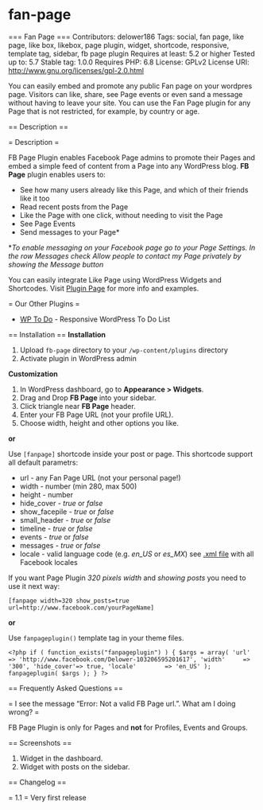 # fan-page
=== Fan Page ===
Contributors: delower186
Tags: social, fan page, like page, like box, likebox, page plugin, widget, shortcode, responsive, template tag, sidebar, fb page plugin
Requires at least: 5.2 or higher
Tested up to: 5.7
Stable tag: 1.0.0
Requires PHP: 6.8
License: GPLv2
License URI: http://www.gnu.org/licenses/gpl-2.0.html

You can easily embed and promote any public Fan page on your wordpres page. Visitors can like, share, see Page events or even sand a message without having to leave your site. You can use the Fan Page plugin for any Page that is not restricted, for example, by country or age.

== Description ==

= Description =

FB Page Plugin enables Facebook Page admins to promote their Pages and embed a simple feed of content from a Page into any WordPress blog. **FB Page** plugin enables users to:

* See how many users already like this Page, and which of their friends like it too
* Read recent posts from the Page
* Like the Page with one click, without needing to visit the Page
* See Page Events
* Send messages to your Page\*

\**To enable messaging on your Facebook page go to your Page Settings. In the row Messages check Allow people to contact my Page privately by showing the Message button*

You can easily integrate Like Page using WordPress Widgets and Shortcodes. Visit [Plugin Page](https://delower.me/fb-page/ "See 'FB Page' Page") for more info and examples.

= Our Other Plugins =

* [WP To Do](https://wordpress.org/plugins/wp-todo/ "See plugin demo") - Responsive WordPress To Do List


== Installation ==
**Installation**

1. Upload `fb-page` directory to your `/wp-content/plugins` directory
1. Activate plugin in WordPress admin

**Customization**

1. In WordPress dashboard, go to **Appearance > Widgets**. 
1. Drag and Drop **FB Page** into your sidebar.
1. Click triangle near **FB Page** header.
1. Enter your FB Page URL (not your profile URL).
1. Choose width, height and other options you like.

**or**

Use `[fanpage]` shortcode inside your post or page. This shortcode support all default parametrs:


* url - any Fan Page URL (not your personal page!)
* width - number (min 280, max 500)
* height - number
* hide_cover - *true* or *false*
* show_facepile - *true* or *false*
* small_header - *true* or *false*
* timeline - *true* or *false*
* events - *true* or *false*
* messages - *true* or *false*
* locale - valid language code (e.g. *en_US* or *es_MX*) see [.xml file](http://www.facebook.com/translations/FacebookLocales.xml "Facebook locales XML") with all Facebook locales


If you want Page Plugin *320 pixels width* and *showing posts* you need to use it next way:

`[fanpage width=320 show_posts=true url=http://www.facebook.com/yourPageName]`

**or**

Use `fanpageplugin()` template tag in your theme files.

`<?php if ( function_exists("fanpageplugin") ) {
	$args = array(
		'url'			=> 'http://www.facebook.com/Delower-103206595201617',
		'width'		=> '300',
		'hide_cover'=> true,
		'locale'		=> 'en_US'
	);
	fanpageplugin( $args );
} ?>`

== Frequently Asked Questions ==

= I see the message “Error: Not a valid FB Page url.”. What am I doing wrong? =

FB Page Plugin is only for Pages and **not** for Profiles, Events and Groups.

== Screenshots ==

1. Widget in the dashboard.
2. Widget with posts on the sidebar.

== Changelog ==

= 1.1 =
Very first release
